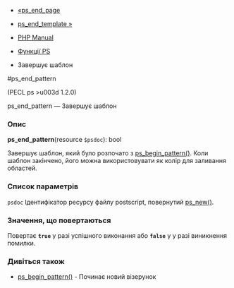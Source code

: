 - [«ps_end_page](function.ps-end-page.md)
- [ps_end_template »](function.ps-end-template.md)

- [PHP Manual](index.md)
- [Функції PS](ref.ps.md)
- Завершує шаблон

#ps_end_pattern

(PECL ps \>u003d 1.2.0)

ps_end_pattern — Завершує шаблон

### Опис

**ps_end_pattern**(resource `$psdoc`): bool

Завершує шаблон, який було розпочато з
[ps_begin_pattern()](function.ps-begin-pattern.md). Коли шаблон
закінчено, його можна використовувати як колір для заливання областей.

### Список параметрів

`psdoc`
Ідентифікатор ресурсу файлу postscript, повернутий
[ps_new()](function.ps-new.md).

### Значення, що повертаються

Повертає **`true`** у разі успішного виконання або **`false`** у
у разі виникнення помилки.

### Дивіться також

- [ps_begin_pattern()](function.ps-begin-pattern.md) - Починає
новий візерунок
